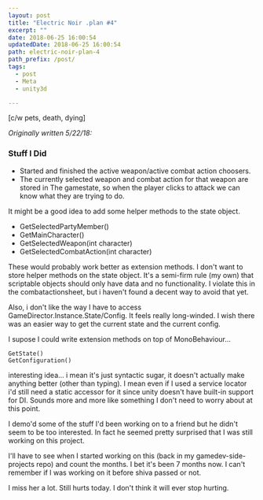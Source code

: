 ```yaml
---
layout: post
title: "Electric Noir .plan #4"
excerpt: ""
date: 2018-06-25 16:00:54
updatedDate: 2018-06-25 16:00:54
path: electric-noir-plan-4
path_prefix: /post/
tags:
  - post
  - Meta
  - unity3d

---
```


[c/w pets, death, dying]

*Originally written 5/22/18:*

### Stuff I Did


- Started and finished the active weapon/active combat action choosers.
- The currently selected weapon and combat action for that weapon are stored in The gamestate, so when the player clicks to attack we can know what they are trying to do.

It might be a good idea to add some helper methods to the state object.

- GetSelectedPartyMember()
- GetMainCharacter()
- GetSelectedWeapon(int character)
- GetSelectedCombatAction(int character)

These would probably work better as extension methods. I don't want to store helper methods on the state object. It's a semi-firm rule (my own) that scriptable objects should only have data and no functionality. I violate this in the combatactionsheet, but i haven't found a decent way to avoid that yet.

Also, i don't like the way I have to access GameDirector.Instance.State/Config. It feels really long-winded. I wish there was an easier way to get the current state and the current config.

I supose I could write extension methods on top of MonoBehaviour...

```text
GetState()
GetConfiguration()
```

interesting idea... i mean it's just syntactic sugar, it doesn't actually make anything better (other than typing). I mean even if I used a service locator i'd still need a static accessor for it since unity doesn't have built-in support for DI. Sounds more and more like something I don't need to worry about at this point.

I demo'd some of the stuff I'd been working on to a friend but he didn't seem to be too interested. In fact he seemed pretty surprised that I was still working on this project.

I'll have to see when I started working on this (back in my gamedev-side-projects repo) and count the months. I bet it's been 7 months now. I can't remember if I was working on it before shiva passed or not.

I miss her a lot. Still hurts today. I don't think it will ever stop hurting.